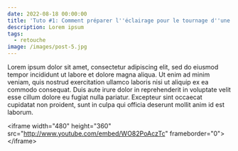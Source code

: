 ```yaml
---
date: 2022-08-18 00:00:00
title: 'Tuto #1: Comment préparer l''éclairage pour le tournage d''une vidéo'
description: Lorem ipsum
tags:
  - retouche
image: /images/post-5.jpg
---
```

Lorem ipsum dolor sit amet, consectetur adipiscing elit, sed do eiusmod tempor incididunt ut labore et dolore magna aliqua. Ut enim ad minim veniam, quis nostrud exercitation ullamco laboris nisi ut aliquip ex ea commodo consequat. Duis aute irure dolor in reprehenderit in voluptate velit esse cillum dolore eu fugiat nulla pariatur. Excepteur sint occaecat cupidatat non proident, sunt in culpa qui officia deserunt mollit anim id est laborum.

&lt;iframe width="480" height="360" src="http://www.youtube.com/embed/WO82PoAczTc" frameborder="0"&gt; &lt;/iframe&gt;